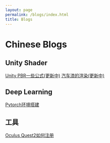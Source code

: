 ```yaml
---
layout: page
permalink: /blogs/index.html
title: Blogs
---
```


# Chinese Blogs

## Unity Shader

[Unity PBR一些公式(更新中)](/blogs/pbr)
[汽车漆的渲染(更新中)](/blogs/carpaint)

## Deep Learning

[Pytorch环境搭建](/blogs/buildpytorch)

## 工具
[Oculus Quest2如何注册](/blogs/quest2)


